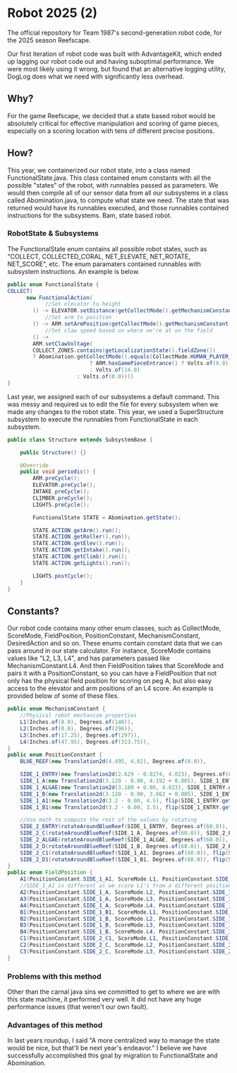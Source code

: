 # Robot 2025 (2)

The official repository for Team 1987's second-generation robot code, for the 2025 season Reefscape.

Our first iteration of robot code was built with AdvantageKit, which ended up lagging our robot code out and having suboptimal performance. We were most likely using it wrong, but found that an alternative logging utility, DogLog does what we need with significantly less overhead.

## Why?
For the game Reefscape, we decided that a state based robot would be absolutely critical for effective manipulation and scoring of game pieces, especially on a scoring location with tens of different precise positions.

## How?
This year, we containerized our robot state, into a class named FunctionalState.java. This class contained enum constants with all the possible "states" of the robot, with runnables passed as parameters. We would then compile all of our sensor data from all our subsystems in a class called Abomination.java, to compute what state we need. The state that was returned would have its runnables executed, and those runnables contained instructions for the subsystems. Bam, state based robot.

### RobotState & Subsystems
The FunctionalState enum contains all possible robot states, such as "COLLECT, COLLECTED_CORAL, NET_ELEVATE, NET_ROTATE, NET_SCORE", etc.
The enum paramaters contained runnables with subsystem instructions. An example is below.
```java
public enum FunctionalState {
COLLECT(
      new FunctionalAction(
            //Set elevator to height
        () -> ELEVATOR.setDistance(getCollectMode().getMechanismConstant().getElevatorDistance()),
            //Set arm to position
        () -> ARM.setArmPosition(getCollectMode().getMechanismConstant().getArmAngle()),
            //Set claw speed based on where we're at on the field
        () ->
        ARM.setClawVoltage(
        COLLECT_ZONES.contains(getLocalizationState().fieldZone())
        ? Abomination.getCollectMode().equals(CollectMode.HUMAN_PLAYER_STATION)
                          ? ARM.hasGamePieceEntrance() ? Volts.of(9.0) : Volts.of(2.5)
                          : Volts.of(14.0)
                      : Volts.of(0.0))))
}
```

Last year, we assigned each of our subsystems a default command. This was messy and required us to edit the file for every subsystem when we made any changes to the robot state. This year, we used a SuperStructure subsystem to execute the runnables from FunctionalState in each subsystem.
```java
public class Structure extends SubsystemBase {

    public Structure() {}

    @Override
    public void periodic() {
        ARM.preCycle();
        ELEVATOR.preCycle();
        INTAKE.preCycle();
        CLIMBER.preCycle();
        LIGHTS.preCycle();

        FunctionalState STATE = Abomination.getState();

        STATE.ACTION.getArm().run();
        STATE.ACTION.getRoller().run();
        STATE.ACTION.getElev().run();
        STATE.ACTION.getIntake().run();
        STATE.ACTION.getClimb().run();
        STATE.ACTION.getLights().run();

        LIGHTS.postCycle();
    }
}
```

## Constants?
Our robot code contains many other enum classes, such as CollectMode, ScoreMode, FieldPosition, PositionConstant, MechanismConstant, DesiredAction and so on.
These enums contain constant data that we can pass around in our state calculator. For instance, ScoreMode contains values like "L2, L3, L4", and has parameters passed like MechanismConstant.L4. And then FieldPosition takes that ScoreMode and pairs it with a PositionConstant, so you can have a FieldPosition that not only has the physical field position for scoring on peg A, but also easy access to the elevator and arm positions of an L4 score.
An example is provided below of some of these files.
```java
public enum MechanismConstant {
    //Physical robot mechanism properties
    L1(Inches.of(0.0), Degrees.of(140)),
    L2(Inches.of(0.0), Degrees.of(296)),
    L3(Inches.of(17.25), Degrees.of(297)),
    L4(Inches.of(47.95), Degrees.of(313.75)),
}
public enum PositionConstant {
    BLUE_REEF(new Translation2d(4.495, 4.02), Degrees.of(0.0)),

    SIDE_1_ENTRY(new Translation2d(2.629 - 0.0274, 4.023), Degrees.of(0.0)),
    SIDE_1_A(new Translation2d(3.120 - 0.00, 4.192 + 0.005), SIDE_1_ENTRY.getAngle()),
    SIDE_1_ALGAE(new Translation2d(3.180 + 0.06, 4.023), SIDE_1_ENTRY.getAngle()),
    SIDE_1_B(new Translation2d(3.120 - 0.00, 3.862 + 0.005), SIDE_1_ENTRY.getAngle()),
    SIDE_1_A1(new Translation2d(3.2 - 0.00, 4.5), flip(SIDE_1_ENTRY.getAngle())),
    SIDE_1_B1(new Translation2d(3.2 - 0.00, 3.5), flip(SIDE_1_ENTRY.getAngle())),

    //Use math to compute the rest of the values by rotating
    SIDE_2_ENTRY(rotateAroundBlueReef(SIDE_1_ENTRY, Degrees.of(60.0)), Degrees.of(60.0)),
    SIDE_2_C(rotateAroundBlueReef(SIDE_1_A, Degrees.of(60.0)), SIDE_2_ENTRY.getAngle()),
    SIDE_2_ALGAE(rotateAroundBlueReef(SIDE_1_ALGAE, Degrees.of(60.0)), SIDE_2_ENTRY.getAngle()),
    SIDE_2_D(rotateAroundBlueReef(SIDE_1_B, Degrees.of(60.0)), SIDE_2_ENTRY.getAngle()),
    SIDE_2_C1(rotateAroundBlueReef(SIDE_1_A1, Degrees.of(60.0)), flip(SIDE_2_ENTRY.getAngle())),
    SIDE_2_D1(rotateAroundBlueReef(SIDE_1_B1, Degrees.of(60.0)), flip(SIDE_2_ENTRY.getAngle())),
}
public enum FieldPosition {
    A1(PositionConstant.SIDE_1_A1, ScoreMode.L1, PositionConstant.SIDE_1_ENTRY),
    //SIDE_1_A1 is different as we score L1's from a different position
    A2(PositionConstant.SIDE_1_A, ScoreMode.L2, PositionConstant.SIDE_1_ENTRY),
    A3(PositionConstant.SIDE_1_A, ScoreMode.L3, PositionConstant.SIDE_1_ENTRY),
    A4(PositionConstant.SIDE_1_A, ScoreMode.L4, PositionConstant.SIDE_1_ENTRY),
    B1(PositionConstant.SIDE_1_B1, ScoreMode.L1, PositionConstant.SIDE_1_ENTRY),
    B2(PositionConstant.SIDE_1_B, ScoreMode.L2, PositionConstant.SIDE_1_ENTRY),
    B3(PositionConstant.SIDE_1_B, ScoreMode.L3, PositionConstant.SIDE_1_ENTRY),
    B4(PositionConstant.SIDE_1_B, ScoreMode.L4, PositionConstant.SIDE_1_ENTRY),
    C1(PositionConstant.SIDE_2_C1, ScoreMode.L1, PositionConstant.SIDE_2_ENTRY),
    C2(PositionConstant.SIDE_2_C, ScoreMode.L2, PositionConstant.SIDE_2_ENTRY),
    C3(PositionConstant.SIDE_2_C, ScoreMode.L3, PositionConstant.SIDE_2_ENTRY),
}
```

### Problems with this method
Other than the carnal java sins we committed to get to where we are with this state machine, it performed very well. It did not have any huge performance issues (that weren't our own fault).
### Advantages of this method
In last years roundup, I said "A more centralized way to manage the state would be nice, but that'll be next year's endeavor."
I believe we have successfully accomplished this goal by migration to FunctionalState and Abomination.
